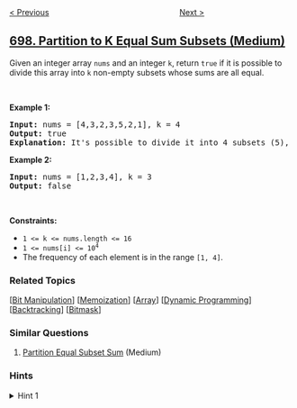 <!--|This file generated by command(leetcode description); DO NOT EDIT.    |-->
<!--+----------------------------------------------------------------------+-->
<!--|@author    openset <openset.wang@gmail.com>                           |-->
<!--|@link      https://github.com/openset                                 |-->
<!--|@home      https://github.com/openset/leetcode                        |-->
<!--+----------------------------------------------------------------------+-->

[< Previous](../degree-of-an-array "Degree of an Array")
　　　　　　　　　　　　　　　　
[Next >](../falling-squares "Falling Squares")

## [698. Partition to K Equal Sum Subsets (Medium)](https://leetcode.com/problems/partition-to-k-equal-sum-subsets "划分为k个相等的子集")

<p>Given an integer array <code>nums</code> and an integer <code>k</code>, return <code>true</code> if it is possible to divide this array into <code>k</code> non-empty subsets whose sums are all equal.</p>

<p>&nbsp;</p>
<p><strong>Example 1:</strong></p>

<pre>
<strong>Input:</strong> nums = [4,3,2,3,5,2,1], k = 4
<strong>Output:</strong> true
<strong>Explanation:</strong> It&#39;s possible to divide it into 4 subsets (5), (1, 4), (2,3), (2,3) with equal sums.
</pre>

<p><strong>Example 2:</strong></p>

<pre>
<strong>Input:</strong> nums = [1,2,3,4], k = 3
<strong>Output:</strong> false
</pre>

<p>&nbsp;</p>
<p><strong>Constraints:</strong></p>

<ul>
	<li><code>1 &lt;= k &lt;= nums.length &lt;= 16</code></li>
	<li><code>1 &lt;= nums[i] &lt;= 10<sup>4</sup></code></li>
	<li>The frequency of each element is in the range <code>[1, 4]</code>.</li>
</ul>

### Related Topics
  [[Bit Manipulation](../../tag/bit-manipulation/README.md)]
  [[Memoization](../../tag/memoization/README.md)]
  [[Array](../../tag/array/README.md)]
  [[Dynamic Programming](../../tag/dynamic-programming/README.md)]
  [[Backtracking](../../tag/backtracking/README.md)]
  [[Bitmask](../../tag/bitmask/README.md)]

### Similar Questions
  1. [Partition Equal Subset Sum](../partition-equal-subset-sum) (Medium)

### Hints
<details>
<summary>Hint 1</summary>
We can figure out what target each subset must sum to.  Then, let's recursively search, where at each call to our function, we choose which of k subsets the next value will join.
</details>
